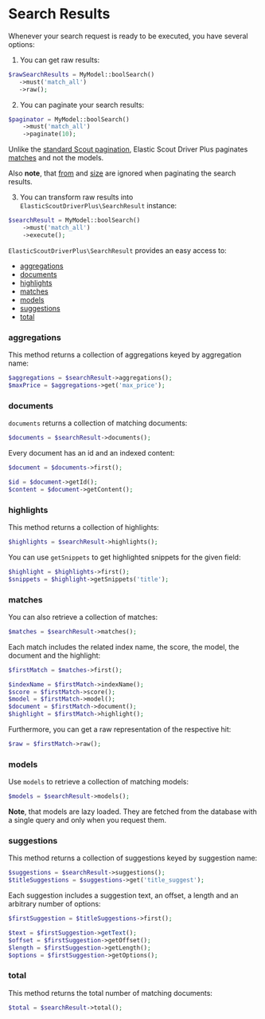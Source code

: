 # Search Results

Whenever your search request is ready to be executed, you have several options:

1. You can get raw results:

 ```php
$rawSearchResults = MyModel::boolSearch()
    ->must('match_all')
    ->raw();
 ```

2. You can paginate your search results:

```php
$paginator = MyModel::boolSearch()
    ->must('match_all')
    ->paginate(10);
```

Unlike the [standard Scout pagination](https://laravel.com/docs/master/scout#pagination), Elastic Scout Driver Plus 
paginates [matches](#matches) and not the models. 

Also **note**, that [from](generic-methods.md#from) and [size](generic-methods.md#size) are ignored when paginating the search results.

3. You can transform raw results into `ElasticScoutDriverPlus\SearchResult` instance:

```php
$searchResult = MyModel::boolSearch()
    ->must('match_all')
    ->execute();
```

`ElasticScoutDriverPlus\SearchResult` provides an easy access to:

* [aggregations](#aggregations)
* [documents](#documents)
* [highlights](#highlights)
* [matches](#matches)
* [models](#models)
* [suggestions](#suggestions)
* [total](#total)

### aggregations

This method returns a collection of aggregations keyed by aggregation name:

```php
$aggregations = $searchResult->aggregations();
$maxPrice = $aggregations->get('max_price');
```

### documents

`documents` returns a collection of matching documents:

```php
$documents = $searchResult->documents();
```

Every document has an id and an indexed content:

```php
$document = $documents->first();

$id = $document->getId();
$content = $document->getContent();
```

### highlights

This method returns a collection of highlights:

```php
$highlights = $searchResult->highlights();
```

You can use `getSnippets` to get highlighted snippets for the given field:

```php
$highlight = $highlights->first();
$snippets = $highlight->getSnippets('title');
```

### matches

You can also retrieve a collection of matches:

```php
$matches = $searchResult->matches();
```

Each match includes the related index name, the score, the model, the document and the highlight:

```php
$firstMatch = $matches->first();

$indexName = $firstMatch->indexName();
$score = $firstMatch->score();
$model = $firstMatch->model();
$document = $firstMatch->document();
$highlight = $firstMatch->highlight();
```

Furthermore, you can get a raw representation of the respective hit:

```php
$raw = $firstMatch->raw();
```

### models

Use `models` to retrieve a collection of matching models:

```php
$models = $searchResult->models();
```

**Note**, that models are lazy loaded. They are fetched from the database with a single query and only when you request them.

### suggestions

This method returns a collection of suggestions keyed by suggestion name:

```php
$suggestions = $searchResult->suggestions();
$titleSuggestions = $suggestions->get('title_suggest');
```

Each suggestion includes a suggestion text, an offset, a length and an arbitrary number of options:

```php
$firstSuggestion = $titleSuggestions->first();

$text = $firstSuggestion->getText();
$offset = $firstSuggestion->getOffset();
$length = $firstSuggestion->getLength();
$options = $firstSuggestion->getOptions();
```

### total

This method returns the total number of matching documents:

```php
$total = $searchResult->total();
```
